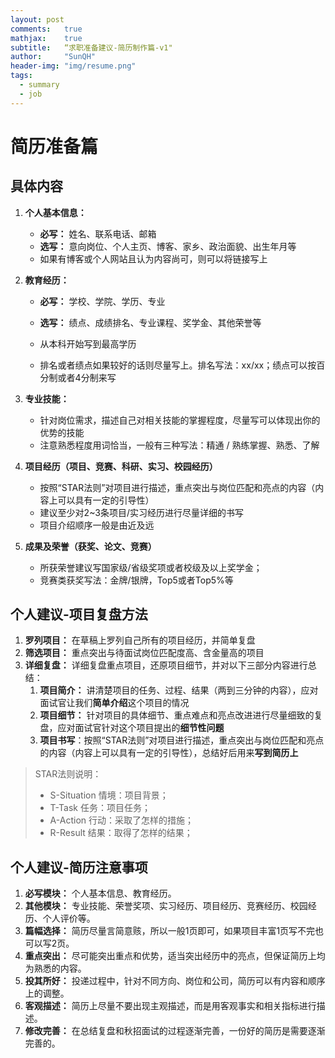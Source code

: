 ```yaml
---
layout: post
comments: 	true
mathjax: 	true
subtitle: 	“求职准备建议-简历制作篇-v1"
author: 	"SunQH"
header-img: "img/resume.png"
tags:
  - summary
  - job
---
```




# 简历准备篇

## 具体内容

1. **个人基本信息：** 
   - **必写：** 姓名、联系电话、邮箱
   - **选写：** 意向岗位、个人主页、博客、家乡、政治面貌、出生年月等
   - 如果有博客或个人网站且认为内容尚可，则可以将链接写上
2. **教育经历：** 
   - **必写：** 学校、学院、学历、专业
   
   - **选写：** 绩点、成绩排名、专业课程、奖学金、其他荣誉等
   - 从本科开始写到最高学历
   - 排名或者绩点如果较好的话则尽量写上。排名写法：xx/xx；绩点可以按百分制或者4分制来写
3. **专业技能：** 
   - 针对岗位需求，描述自己对相关技能的掌握程度，尽量写可以体现出你的优势的技能
   - 注意熟悉程度用词恰当，一般有三种写法：精通 / 熟练掌握、熟悉、了解
4. **项目经历（项目、竞赛、科研、实习、校园经历）**

   - 按照“STAR法则”对项目进行描述，重点突出与岗位匹配和亮点的内容（内容上可以具有一定的引导性）
   - 建议至少对2~3条项目/实习经历进行尽量详细的书写
   - 项目介绍顺序一般是由近及远
5. **成果及荣誉（获奖、论文、竞赛）**

   - 所获荣誉建议写国家级/省级奖项或者校级及以上奖学金；
   - 竞赛类获奖写法：金牌/银牌，Top5或者Top5%等

## 个人建议-项目复盘方法

1. **罗列项目：** 在草稿上罗列自己所有的项目经历，并简单复盘
2. **筛选项目：** 重点突出与待面试岗位匹配度高、含金量高的项目
3. **详细复盘：** 详细复盘重点项目，还原项目细节，并对以下三部分内容进行总结：
   1. **项目简介：** 讲清楚项目的任务、过程、结果（两到三分钟的内容），应对面试官让我们**简单介绍**这个项目的情况
   2. **项目细节：** 针对项目的具体细节、重点难点和亮点改进进行尽量细致的复盘，应对面试官针对这个项目提出的**细节性问题**
   3. **项目书写**：按照“STAR法则”对项目进行描述，重点突出与岗位匹配和亮点的内容（内容上可以具有一定的引导性），总结好后用来**写到简历上**


> STAR法则说明：
>
> - S-Situation 情境：项目背景；    
> - T-Task 任务：项目任务； 
> - A-Action 行动：采取了怎样的措施； 
> - R-Result 结果：取得了怎样的结果；

## 个人建议-简历注意事项

1. **必写模块：** 个人基本信息、教育经历。
2. **其他模块：** 专业技能、荣誉奖项、实习经历、项目经历、竞赛经历、校园经历、个人评价等。
3. **篇幅选择：** 简历尽量言简意赅，所以一般1页即可，如果项目丰富1页写不完也可以写2页。
4. **重点突出：** 尽可能突出重点和优势，适当突出经历中的亮点，但保证简历上均为熟悉的内容。
5. **投其所好：** 投递过程中，针对不同方向、岗位和公司，简历可以有内容和顺序上的调整。
6. **客观描述：** 简历上尽量不要出现主观描述，而是用客观事实和相关指标进行描述。
7. **修改完善：** 在总结复盘和秋招面试的过程逐渐完善，一份好的简历是需要逐渐完善的。

